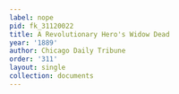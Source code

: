 ```yaml
---
label: nope
pid: fk_31120022
title: A Revolutionary Hero's Widow Dead
year: '1889'
author: Chicago Daily Tribune
order: '311'
layout: single
collection: documents
---
```

